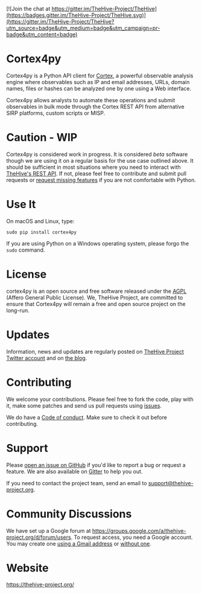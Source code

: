 [![Join the chat at https://gitter.im/TheHive-Project/TheHive](https://badges.gitter.im/TheHive-Project/TheHive.svg)](https://gitter.im/TheHive-Project/TheHive?utm_source=badge&utm_medium=badge&utm_campaign=pr-badge&utm_content=badge)


# Cortex4py
Cortex4py is a Python API client for [Cortex](https://thehive-project.org/), a powerful observable analysis engine where observables such as IP and email addresses, URLs, domain names, files or hashes can be analyzed one by one using a Web interface.

Cortex4py allows analysts to automate these operations and submit observables in bulk mode through the Cortex REST API from alternative SIRP platforms, custom scripts or MISP.

# Caution - WIP
Cortex4py is considered work in progress. It is considered *beta* software though we are using it on a regular basis for the use case outlined above. It should be sufficient in most situations where you need to interact with [TheHive's REST API](https://github.com/CERT-BDF/TheHiveDocs/blob/master/api/README.md). If not, please feel free to contribute and submit pull requests or [request missing features](https://github.com/CERT-BDF/Cortex4py/issues/new) if you are not comfortable with Python.

# Use It
On macOS and Linux, type:
```
sudo pip install cortex4py
```

If you are using Python on a Windows operating system, please forgo the `sudo` command.

# License
cortex4py is an open source and free software released under the [AGPL](https://github.com/CERT-BDF/Cortex4py/blob/master/LICENSE) (Affero General Public License). We, TheHive Project, are committed to ensure that Cortex4py will remain a free and open source project on the long-run.

# Updates
Information, news and updates are regularly posted on [TheHive Project Twitter account](https://twitter.com/thehive_project) and on [the blog](https://blog.thehive-project.org/).

# Contributing
We welcome your contributions. Please feel free to fork the code, play with it, make some patches and send us pull requests using [issues](https://github.com/CERT-BDF/Cortex4py/issues).

We do have a [Code of conduct](code_of_conduct.md). Make sure to check it out before contributing.

# Support
Please [open an issue on GitHub](https://github.com/CERT-BDF/Cortex4py/issues/new) if you'd like to report a bug or request a feature. We are also available on [Gitter](https://gitter.im/TheHive-Project/TheHive) to help you out.

If you need to contact the project team, send an email to <support@thehive-project.org>.

# Community Discussions
We have set up a Google forum at <https://groups.google.com/a/thehive-project.org/d/forum/users>. To request access, you need a Google account. You may create one [using a Gmail address](https://accounts.google.com/SignUp?hl=en) or [without one](https://accounts.google.com/SignUpWithoutGmail?hl=en).

# Website
<https://thehive-project.org/>
